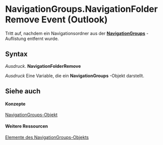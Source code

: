 
# NavigationGroups.NavigationFolderRemove Event (Outlook)

Tritt auf, nachdem ein Navigationsordner aus der  **[NavigationGroups](07206203-36a9-7467-3a89-24fa2a7c2b1f.md)** -Auflistung entfernt wurde.


## Syntax

 _Ausdruck_. **NavigationFolderRemove**

 _Ausdruck_ Eine Variable, die ein **NavigationGroups** -Objekt darstellt.


## Siehe auch


#### Konzepte


[NavigationGroups-Objekt](07206203-36a9-7467-3a89-24fa2a7c2b1f.md)
#### Weitere Ressourcen


[Elemente des NavigationGroups-Objekts](http://msdn.microsoft.com/library/c87e7f44-7dc3-ac9d-c0b8-a5c0b60688d3%28Office.15%29.aspx)